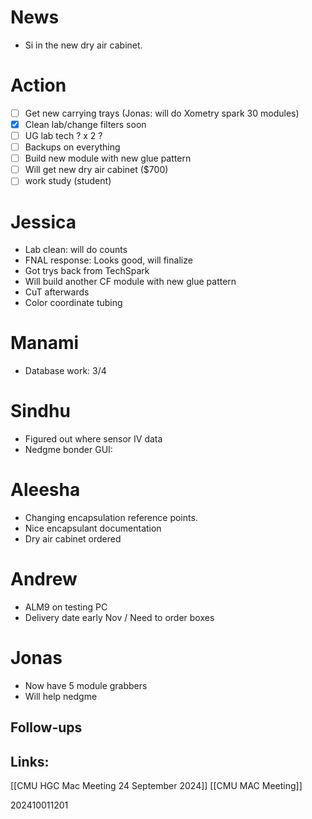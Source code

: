 # News 
- Si in the new dry air cabinet. 


# Action 
- [ ] Get new carrying trays (Jonas: will do Xometry spark 30 modules)
- [x] Clean lab/change filters soon 
- [ ] UG lab tech ? x 2 ?
- [ ] Backups on everything
- [ ] Build new module with new glue pattern
- [ ] Will get new dry air cabinet ($700)
- [ ] work study (student)

# Jessica
- Lab clean: will do counts
- FNAL response: Looks good, will finalize 
- Got trys back from TechSpark
- Will build another CF module with new glue pattern
- CuT afterwards 
- Color coordinate tubing

# Manami
- Database work: 3/4 

# Sindhu
- Figured out where sensor IV data
- Nedgme bonder GUI: 

# Aleesha
- Changing encapsulation reference points. 
- Nice encapsulant documentation
- Dry air cabinet ordered 

# Andrew
- ALM9 on testing PC
- Delivery date early Nov / Need to order boxes 

# Jonas
- Now have 5 module grabbers
- Will help nedgme 





## Follow-ups


## Links: 

[[CMU HGC Mac Meeting 24 September 2024]]
[[CMU MAC Meeting]]

202410011201
